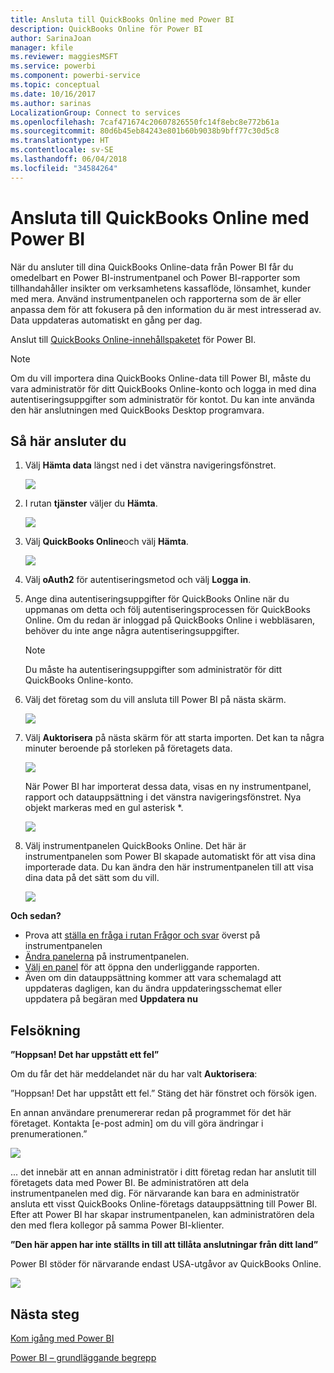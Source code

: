 ```yaml
---
title: Ansluta till QuickBooks Online med Power BI
description: QuickBooks Online för Power BI
author: SarinaJoan
manager: kfile
ms.reviewer: maggiesMSFT
ms.service: powerbi
ms.component: powerbi-service
ms.topic: conceptual
ms.date: 10/16/2017
ms.author: sarinas
LocalizationGroup: Connect to services
ms.openlocfilehash: 7caf471674c20607826550fc14f8ebc8e772b61a
ms.sourcegitcommit: 80d6b45eb84243e801b60b9038b9bff77c30d5c8
ms.translationtype: HT
ms.contentlocale: sv-SE
ms.lasthandoff: 06/04/2018
ms.locfileid: "34584264"
---
```

# <a name="connect-to-quickbooks-online-with-power-bi"></a>Ansluta till QuickBooks Online med Power BI
När du ansluter till dina QuickBooks Online-data från Power BI får du omedelbart en Power BI-instrumentpanel och Power BI-rapporter som tillhandahåller insikter om verksamhetens kassaflöde, lönsamhet, kunder med mera. Använd instrumentpanelen och rapporterna som de är eller anpassa dem för att fokusera på den information du är mest intresserad av. Data uppdateras automatiskt en gång per dag.

Anslut till [QuickBooks Online-innehållspaketet](https://dxt.powerbi.com/getdata/services/quickbooks-online) för Power BI.

>[!NOTE]
>Om du vill importera dina QuickBooks Online-data till Power BI, måste du vara administratör för ditt QuickBooks Online-konto och logga in med dina autentiseringsuppgifter som administratör för kontot. Du kan inte använda den här anslutningen med QuickBooks Desktop programvara. 

## <a name="how-to-connect"></a>Så här ansluter du
1. Välj **Hämta data** längst ned i det vänstra navigeringsfönstret.
   
   ![](media/service-connect-to-quickbooks-online/pbi_getdata.png) 
2. I rutan **tjänster** väljer du **Hämta**.
   
   ![](media/service-connect-to-quickbooks-online/pbi_getservices.png) 
3. Välj **QuickBooks Online**och välj **Hämta**.
   
   ![](media/service-connect-to-quickbooks-online/qbo.png)
4. Välj **oAuth2** för autentiseringsmetod och välj **Logga in**. 
5. Ange dina autentiseringsuppgifter för QuickBooks Online när du uppmanas om detta och följ autentiseringsprocessen för QuickBooks Online. Om du redan är inloggad på QuickBooks Online i webbläsaren, behöver du inte ange några autentiseringsuppgifter.
   >[!NOTE]
   >Du måste ha autentiseringsuppgifter som administratör för ditt QuickBooks Online-konto.
6. Välj det företag som du vill ansluta till Power BI på nästa skärm.
   
   ![](media/service-connect-to-quickbooks-online/pbi_qbo_almost.png)
7. Välj **Auktorisera** på nästa skärm för att starta importen. Det kan ta några minuter beroende på storleken på företagets data. 
   
   ![](media/service-connect-to-quickbooks-online/pbi_qbo_authorizesm.png)
   
   När Power BI har importerat dessa data, visas en ny instrumentpanel, rapport och datauppsättning i det vänstra navigeringsfönstret. Nya objekt markeras med en gul asterisk \*.
   
   ![](media/service-connect-to-quickbooks-online/pbi_qbo_leftnavnew.png)
8. Välj instrumentpanelen QuickBooks Online. Det här är instrumentpanelen som Power BI skapade automatiskt för att visa dina importerade data. Du kan ändra den här instrumentpanelen till att visa dina data på det sätt som du vill. 
   
   ![](media/service-connect-to-quickbooks-online/pbi_qbo_dash.png)

**Och sedan?**

* Prova att [ställa en fråga i rutan Frågor och svar](power-bi-q-and-a.md) överst på instrumentpanelen
* [Ändra panelerna](service-dashboard-edit-tile.md) på instrumentpanelen.
* [Välj en panel](service-dashboard-tiles.md) för att öppna den underliggande rapporten.
* Även om din datauppsättning kommer att vara schemalagd att uppdateras dagligen, kan du ändra uppdateringsschemat eller uppdatera på begäran med **Uppdatera nu**

## <a name="troubleshooting"></a>Felsökning
**”Hoppsan! Det har uppstått ett fel”**

Om du får det här meddelandet när du har valt **Auktorisera**:

”Hoppsan! Det har uppstått ett fel.” Stäng det här fönstret och försök igen.

En annan användare prenumererar redan på programmet för det här företaget. Kontakta [e-post admin] om du vill göra ändringar i prenumerationen.”

![](media/service-connect-to-quickbooks-online/pbi_qbo_oopssm.png)

... det innebär att en annan administratör i ditt företag redan har anslutit till företagets data med Power BI. Be administratören att dela instrumentpanelen med dig. För närvarande kan bara en administratör ansluta ett visst QuickBooks Online-företags datauppsättning till Power BI. Efter att Power BI har skapar instrumentpanelen, kan administratören dela den med flera kollegor på samma Power BI-klienter.

**”Den här appen har inte ställts in till att tillåta anslutningar från ditt land”**

Power BI stöder för närvarande endast USA-utgåvor av QuickBooks Online. 

![](media/service-connect-to-quickbooks-online/pbi_qbo_countrynotsupported.png)

## <a name="next-steps"></a>Nästa steg
[Kom igång med Power BI](service-get-started.md)

[Power BI – grundläggande begrepp](service-basic-concepts.md)

